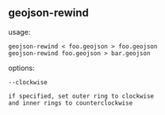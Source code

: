 ## geojson-rewind

usage:

    geojson-rewind < foo.geojson > foo.geojson
    geojson-rewind foo.geojson > bar.geojson

options:

    --clockwise

    if specified, set outer ring to clockwise
    and inner rings to counterclockwise
